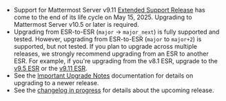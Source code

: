 <!-- Indicates to search engines not to index the page -->
<meta name="robots" content="noindex">

- Support for Mattermost Server v9.11 [Extended Support Release](https://docs.mattermost.com/about/release-policy.html#extended-support-releases) has come to the end of its life cycle on May 15, 2025. Upgrading to Mattermost Server v10.5 or later is required.
- Upgrading from ESR-to-ESR (``major`` -> ``major_next``) is fully supported and tested. However, upgrading from ESR-to-ESR (``major`` to ``major+2``) is supported, but not tested. If you plan to upgrade across multiple releases, we strongly recommend upgrading from an ESR to another ESR. For example, if you're upgrading from the v8.1 ESR, upgrade to the [v9.5 ESR](https://docs.mattermost.com/about/mattermost-v9-changelog.html#release-v9-5-extended-support-release) or the [v9.11 ESR](https://docs.mattermost.com/about/mattermost-v9-changelog.html#release-v9-11-extended-support-release).
- See the [Important Upgrade Notes](https://docs.mattermost.com/upgrade/important-upgrade-notes.html) documentation for details on upgrading to a newer release.
- See the [changelog in progress](https://bit.ly/2nK3cVf) for details about the upcoming release.
